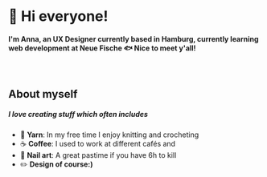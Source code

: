 <!--
**annaschemmel/annaschemmel** is a ✨ _special_ ✨ repository because its `README.md` (this file) appears on your GitHub profile.

Here are some ideas to get you started:

- 🔭 I’m currently working on ...
- 🌱 I’m currently learning ...
- 👯 I’m looking to collaborate on ...
- 🤔 I’m looking for help with ...
- 💬 Ask me about ...
- 📫 How to reach me: ...
- 😄 Pronouns: ...
- ⚡ Fun fact: ...
-->

# 👋 Hi everyone!

#### I'm Anna, an UX Designer currently based in Hamburg, currently learning web development at Neue Fische 🐟 Nice to meet y'all!
<br>


## About myself
##### I love creating stuff which often includes
- 🧶 **Yarn**: In my free time I enjoy knitting and crocheting
- ☕ **Coffee**: I used to work at different cafés and
- 💅 **Nail art**: A great pastime if you have 6h to kill
- ✏️ **Design of course:)**
<br>








